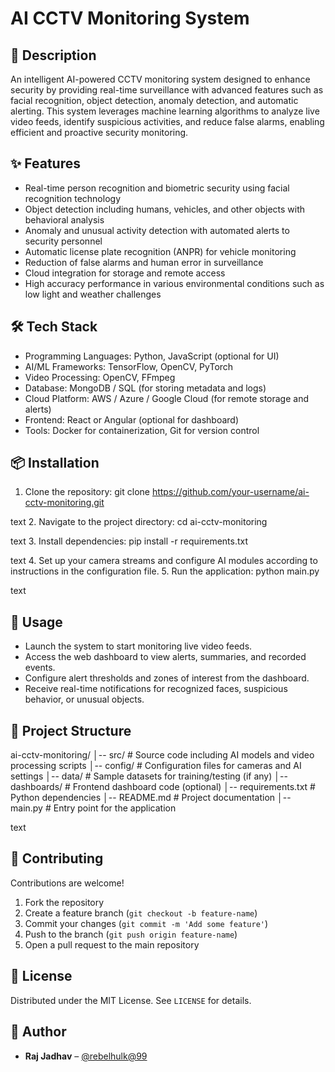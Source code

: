 # AI CCTV Monitoring System

## 📌 Description
An intelligent AI-powered CCTV monitoring system designed to enhance security by providing real-time surveillance with advanced features such as facial recognition, object detection, anomaly detection, and automatic alerting. This system leverages machine learning algorithms to analyze live video feeds, identify suspicious activities, and reduce false alarms, enabling efficient and proactive security monitoring.

## ✨ Features
- Real-time person recognition and biometric security using facial recognition technology
- Object detection including humans, vehicles, and other objects with behavioral analysis
- Anomaly and unusual activity detection with automated alerts to security personnel
- Automatic license plate recognition (ANPR) for vehicle monitoring
- Reduction of false alarms and human error in surveillance
- Cloud integration for storage and remote access
- High accuracy performance in various environmental conditions such as low light and weather challenges

## 🛠 Tech Stack
- Programming Languages: Python, JavaScript (optional for UI)
- AI/ML Frameworks: TensorFlow, OpenCV, PyTorch
- Video Processing: OpenCV, FFmpeg
- Database: MongoDB / SQL (for storing metadata and logs)
- Cloud Platform: AWS / Azure / Google Cloud (for remote storage and alerts)
- Frontend: React or Angular (optional for dashboard)
- Tools: Docker for containerization, Git for version control

## 📦 Installation

1. Clone the repository:
git clone https://github.com/your-username/ai-cctv-monitoring.git

text
2. Navigate to the project directory:
cd ai-cctv-monitoring

text
3. Install dependencies:
pip install -r requirements.txt

text
4. Set up your camera streams and configure AI modules according to instructions in the configuration file.
5. Run the application:
python main.py

text

## 🚀 Usage
- Launch the system to start monitoring live video feeds.
- Access the web dashboard to view alerts, summaries, and recorded events.
- Configure alert thresholds and zones of interest from the dashboard.
- Receive real-time notifications for recognized faces, suspicious behavior, or unusual objects.

## 📂 Project Structure
ai-cctv-monitoring/
│-- src/ # Source code including AI models and video processing scripts
│-- config/ # Configuration files for cameras and AI settings
│-- data/ # Sample datasets for training/testing (if any)
│-- dashboards/ # Frontend dashboard code (optional)
│-- requirements.txt # Python dependencies
│-- README.md # Project documentation
│-- main.py # Entry point for the application

text

## 🧩 Contributing
Contributions are welcome!  
1. Fork the repository  
2. Create a feature branch (`git checkout -b feature-name`)  
3. Commit your changes (`git commit -m 'Add some feature'`)  
4. Push to the branch (`git push origin feature-name`)  
5. Open a pull request to the main repository  

## 📄 License
Distributed under the MIT License. See `LICENSE` for details.

## 👤 Author
- **Raj Jadhav** – [@rebelhulk@99](https://github.com/rebelhulk99)


